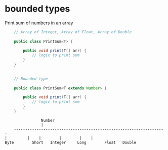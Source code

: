 # bounded types

Print sum of numbers in an array

````java
	// Array of Integer, Array of Float, Array of Double
	
	public class PrintSum<T> {

		public void print(T[] arr) {
			// logic to print sum
		}
	}
	
	
	// Bounded type
	
	public class PrintSum<T extends Number> {

		public void print(T[] arr) {
			// logic to print sum
		}
	}
````
					Number
					|
     	-------------------------------------------------------------------					
	|		  |	   |	 	|		 |	  |	
	Byte		Short	Integer		Long		Float	Double			
